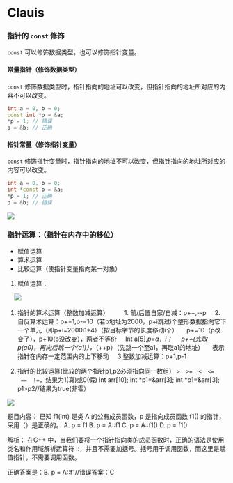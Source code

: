 # Clauis
### 指针的 `const` 修饰

`const` 可以修饰数据类型，也可以修饰指针变量。

#### 常量指针（修饰数据类型）

`const` 修饰数据类型时，指针指向的地址可以改变，但指针指向的地址所对应的内容不可以改变。

```cpp
int a = 0, b = 0;
const int *p = &a;
*p = 1; // 错误
p = &b; // 正确
```

#### 指针常量（修饰指针变量）

`const` 修饰指针变量时，指针指向的地址不可以改变，但指针指向的地址所对应的内容可以改变。

```cpp
int a = 0, b = 0;
int *const p = &a;
*p = 1; // 正确
p = &b; // 错误
```
![](https://pic.imgdb.cn/item/676e9ed0d0e0a243d4ebc204.png)

### 指针运算：（指针在内存中的移位）

- 赋值运算
- 算术运算
- 比较运算（使指针变量指向某一对象）

1. 赋值运算：

    ![](https://pic.imgdb.cn/item/676e9ed4d0e0a243d4ebc205.png)

1. 指针的算术运算（整数加减运算）
   
    1. 前/后置自家/自减：p++,--p
    2. 自反算术运算：p+=1,p-=10（若p地址为2000，p+i跳过i个整形数据指向它下一个单元（即p+i=2000i1*4）（按目标字节的长度移动i个）
    p+=10（p改变了），p+10(p没改变），两者不等价
    Int a[5],*p=a，i；
    *p++(先取*p(a0)，再向后跳一个(a1)），*（++p）（先跳一个至a1，再取a1的地址）
    表示指针在内存一定范围内的上下移动
    3.整数加减运算：p+1,p-1

1. 指针的比较运算(比较的两个指针p1,p2必须指向同一数组）
`>  >=  <  <=  ==  !=`，结果为1(真)或0(假)
int arr[10];
int *p1=&arr[3];
int *p1=&arr[3];
p1>p2//结果为true(非零）

![](https://pic.imgdb.cn/item/676e9ed8d0e0a243d4ebc207.png)

题目内容：
已知 f1(int) 是类 A 的公有成员函数，p 是指向成员函数 f1() 的指针，采用（）是正确的。
A. p = f1
B. p = A::f1
C. p = A::f1()
D. p = f1()

解析：
在C++ 中，当我们要将一个指针指向类的成员函数时，正确的语法是使用类名和作用域解析运算符 ::，并且不需要加括号。括号用于调用函数，而这里是赋值指针，不需要调用函数。

正确答案是：B. p = A::f1//错误答案：C
